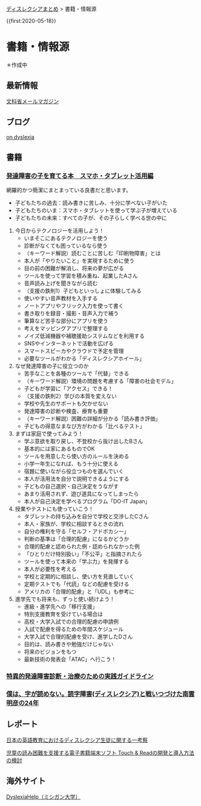 <p class="breadcrumbs"><a href="../index.md">ディスレクシアまとめ</a> > 書籍・情報源

{{first:2020-05-18}}

# 書籍・情報源
＊作成中

## 最新情報
[文科省メールマガジン](https://www.mext.go.jp/magazine/)

## ブログ
[on dyslexia](https://ondyslexia.blogspot.com/)

## 書籍
### [発達障害の子を育てる本　スマホ・タブレット活用編](https://bookclub.kodansha.co.jp/product?item=0000321996)
網羅的かつ簡潔にまとまっている良書だと思います。
- 子どもたちの過去：読み書きに苦しみ、十分に学べない子がいた
- 子どもたちのいま：スマホ・タブレットを使って学ぶ子が増えている
- 子どもたちの未来：すべての子が、その子らしく学べる世の中に
1. 今日からテクノロジーを活用しよう！
    - いまそこにあるテクノロジーを使う
    - 診断がなくても困っているなら使う
    - （キーワード解説）読むことに苦しむ「印刷物障害」とは
    - 本人が「やりたいこと」を実現するために使う
    - 目の前の困難が解消し、将来の夢が広がる
    - ツールを使って学習を積み重ね、起業したAさん
    - 音声読み上げを聞きながら読む
    - （支援の鉄則1）子どもといっしょに体験してみる
    - 使いやすい音声教材を入手する
    - ノートアプリやフリック入力を使って書く
    - 書き取りを録音・撮影・音声入力で補う
    - 筆算など苦手な部分にアプリを使う
    - 考えをマッピングアプリで整理する
    - ノイズ低減機器や補聴援助システムなどを利用する
    - SNSやインターネットで活動を広げる
    - スマートスピーカやクラウドで予定を管理
    - 必要なツールがわかる「ディスレクシアホイール」
1. なぜ発達障害の子に役立つのか
    - 苦手なことを各種のツールで「代替」できる
    - （キーワード解説）環境の問題を考慮する「障害の社会モデル」
    - 子どもが学習に「アクセス」できる！
    - （支援の鉄則2）学びの本質を変えない
    - 学校や先生のサポートも欠かせない
    - 発達障害の診断や検査、療育も重要
    - （キーワード解説）困難の詳細が分かる「読み書き評価」
    - 子どもの得意なまなび方がわかる「比べるテスト」
1. まずは家庭で使ってみよう！
    - 学ぶ意欲を取り戻し、不登校から抜け出したBさん
    - 基本的には家にあるものでOK
    - ツールを用意したら使い方のルールを決める
    - 小学一年生になれば、もう十分に使える
    - 宿題に使いながら役立つものを選んでいく
    - 本人が活用法を自分で説明できるようにする
    - 子どもの自己選択・自己決定をうながす
    - あまり活用されず、遊び道具になってしまったら
    - 本人が自己決定を学べるプログラム「DO-IT Japan」
1. 授業やテストにも使っていこう！
    - タブレットの持ち込みを自分で学校と交渉したCさん
    - 本人・家族が、学校に相談するときの流れ
    - 自分の権利を守る「セルフ・アドボカシー」
    - 判断の基準は「合理的配慮」になるかどうか
    - 合理的配慮と認められた例・認められなかった例
    - 「ひとりだけ特別扱い」「不公平」と指摘されたら
    - ツールを使って本来の「学ぶ力」を発揮する
    - 本人が必要性を考える
    - 学校と定期的に相談し、使い方を見直していく
    - 定期テストでも「代読」などの配慮を受ける
    - アメリカの「合理的配慮」と「UDL」も参考に
1. 進学先でも将来も、ずっと使い続けよう！
    - 進級・進学先への「移行支援」
    - 特別支援教育を受けている場合は
    - 高校・大学入試での合理的配慮の申請例
    - 入試で配慮を得るための年間スケジュール
    - 大学入試で合理的配慮を受け、進学したDさん
    - 目的は、読み書きや勉強だけじゃない
    - 将来のビジョンをもつ
    - 最新技術の発表会「ATAC」へ行こう！

### [特異的発達障害診断・治療のための実践ガイドライン](http://www.shindan.co.jp/books/index.php?menu=10&cd=178100&kbn=1)

### [僕は、字が読めない。読字障害(ディスレクシア)と戦いつづけた南雲明彦の24年](https://www.shueisha-int.co.jp/publish/%E5%83%95%E3%81%AF%E3%80%81%E5%AD%97%E3%81%8C%E8%AA%AD%E3%82%81%E3%81%AA%E3%81%84%E3%80%82)


## レポート
[日本の英語教育におけるディスレクシア生徒に関する一考察](https://www.kobe-yamate.ac.jp/library/journal/pdf/college/kiyo55/55murakami.pdf)

[児童の読み困難を支援する電子書籍端末ソフト Touch & Readの開発と導入方法の検討](https://www.jstage.jst.go.jp/article/jcss/18/3/18_3_521/_pdf)


## 海外サイト
[DyslexiaHelp（ミシガン大学）](http://dyslexiahelp.umich.edu/)

